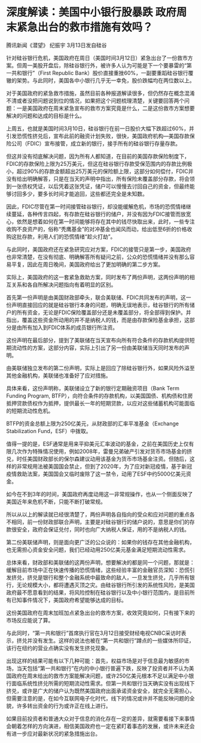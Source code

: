 # 深度解读：美国中小银行股暴跌 政府周末紧急出台的救市措施有效吗？

腾讯新闻《潜望》 纪振宇 3月13日发自硅谷

针对硅谷银行危机，美国政府在周日（美国时间3月12日）紧急出台了一份救市方案。但周一美股开盘后，除硅谷银行外，被许多人认为可能是下一个要暴雷的“第一共和银行”（First
Republic Bank）股价直接重挫60%，一副要重蹈硅谷银行覆辙的架势。与此同时，美国各中小银行几乎无一幸免，股价跌幅均在两位数以上。

对于美国政府的紧急救市措施，虽然目前各种报道解读很多，但仍然存在概念混淆不清或者没把问题说到位的情况，如果把这个问题梳理清楚，关键要回答两个问题：一是美国政府在周末紧急宣布的救市方案究竟是什么，二是这份救市方案想要解决的问题和达成的目标是什么。

上周五，也就是美国时间3月10日，硅谷银行在前一日股价大幅下跌超过60%，并引发恐慌性挤兑后，宣布此前的融资计划失败，很快，美国政府机构—美国存款保险公司（FDIC）宣布接管，成立新的银行，接手所有的硅谷银行存量存款。

但这并没有彻底解决问题，因为所有人都知道，在目前的美国存款保险制度下，FDIC的存款保险上限为25万美元，但这在硅谷银行存款受保范围内的存款比例极小，超过90%的存款金额超出25万美元的保险额上限，这部分如何偿付，FDIC并没有给出明确解答，只是在当天的声明中指出，所有保险未覆盖部分存款，将会领到一张债权凭证，以后凭着这张凭证，储户可以慢慢去讨回自己的资金，但最终能够讨回多少，要多长时间才能追回，这些都还完全是未知数。

因此，FDIC尽管在第一时间接管硅谷银行，却没能缓解危机，市场的恐慌情绪继续蔓延，各种传言四起，有存款在硅谷银行的储户，并没有因为FDIC接管而放宽心，依然是想着如何在第一时间能够将存在其中的钱尽快取出来，此时，一些专注收购不良资产的，俗称“秃鹰基金”的对冲基金也闻风而动，给出低至6折的价格收购这批存款，利用人们的恐慌情绪“趁火打劫”。

与此同时，美国政府还在紧急研究应对方案，FDIC的接管只是第一步，美国政府也非常清楚，在没有彻底、明确解答所有疑问之前，公众的恐慌情绪并没有那么容易平复，因此在周日晚间，美国政府给出了更加明确的第二步方案。

实际上，美国政府的这一套紧急救助方案，同时发布了两份声明，这两份声明的相互关系和各自所解决问题指向有着明显的区别。

首先第一份声明是由美国财政部牵头，联合美联储、FDIC共同发布的声明，这一份声明直接回应的就是硅谷银行本身的问题，明确无误地表示，硅谷银行的所有储户的所有资金，无论是FDIC保险覆盖部分还是未覆盖部分，将全部得到保护。并指出，覆盖这些资金所动用的并不是纳税人的钱，而是由存款保险基金承担，这部分是由所有加入到FDIC体系的成员银行所注资。

这份声明在最后部分，提到了美联储在当天宣布向所有符合条件的存款机构提供短期流动性的方案，这部分内容，实际上引出了另一份由美联储当天同时发布的声明。

由美联储独立发布的第二份声明，实际上是回应了除硅谷银行外，如果风险外溢至其他金融机构，美联储也准备好了应对措施。

具体来看，这份声明称，美联储设立了新的银行定期融资项目（Bank Term Funding Program,
BTFP），向符合条件的存款机构，以美国国债、机构债和住房抵押贷款债权作为抵押，提供最长一年的短期贷款，以应对这些储蓄机构可能面临的短期流动性危机。

BTFP的资金总额上限为250亿美元，从财政部的汇率平准基金（Exchange Stabilization Fund，ESF）中拨取。

值得一提的是，ESF通常是用来平抑美元汇率波动的基金，之前在美国历史上仅有限几次作为特殊情况使用，例如2008年，雷曼兄弟破产引发对货币市场基金的挤兑，时任美国财政部长的保尔森建议动用该基金为货币市场基金注资。但随后，这样的非常规用法被美国国会禁止，但到了2020年，为了应对新冠疫情，基于新冠疫情救助法案，美国国会又临时废除了这一禁令，动用了ESF中约5000亿美元资金。

如今在不到3年的时间，美国政府再度动用这一非常规操作，也从一个侧面反映了美国近年来危机不断，只能不断打破常规。

所以从以上的解读就已经很清楚了，两份声明各自指向的受众和应对问题的重点各不相同，前一份财政部联合声明，主要是对硅谷银行的储户说的，意思是你们的存款很安全，政府会保证兑付，同时也向广大纳税人保证，用的不是纳税人的钱。

第二份美联储声明，则是面向更广泛的公众说的：如果你的钱存在其他金融机构，也无需担心资金安全问题，我们已经动用250亿美元基金满足短期流动性需求。

总体来看，财政部和美联储的这两份声明，想要解决的都是同一个问题，那就是：缓解目前市场中正在快速传播的恐慌情绪，这些经验丰富的金融官员深知：恐慌引发挤兑，挤兑是银行和整个金融系统中最致命的敌人，一旦发生挤兑，几乎所有银行，无论规模大小，都将遭遇灭顶之灾。由硅谷银行所引发的系统性风险，是美国政府最不愿意看到的结果，将风险控制在硅谷银行以及中小银行范围内，是目前所有已知事件情况下，美国政府希望能够达成的目标。

这份美国政府在周末加班加点紧急出台的救市方案，收效究竟如何，只有接下来的市场反应能说了算。

与此同时，“第一共和银行”首席执行官在3月12日接受财经电视CNBC采访时表示，挤兑并没有发生。这样的说法也被在“第一共和银行”蹲点的一些媒体所印证，该行在纽约的营业点确实没有发生挤兑现象。

出现这样的结果可能有以下几种可能：首先，权益市场是对于信息最为敏感的市场，当天包括“第一共和银行”在内的中小银行普遍下跌，反映了投资者并不认为美国政府在周末给出的救市方案能解决问题，或许250亿美元根本不足以满足中小银行面临系统性挤兑所需的短期流动性需求。但第一共和银行当天确实没有出现线下挤兑，或许是广大的储户认为既然美国政府出面承诺资金安全，就完全无需担心，但需要注意的是，在如今互联网电子化时代，线下的情况或许并不能反映问题的全貌，许多转出资金的行为或许正在线上进行。

如果目前投资者和普通大众对于信息的消化存在一定的差异，就需要看接下来事情会朝着怎样的方向演进，相信美国政府也一定在紧盯着事态的发展，或许未来还会有进一步应对最新状况的紧急措施出台。

